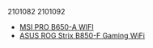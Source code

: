 2101082
2101092
- [MSI PRO B650-A WIFI](https://amzn.eu/d/4SHPqDC)
- [ASUS ROG Strix B850-F Gaming WiFi](https://amzn.eu/d/8605Mw0)